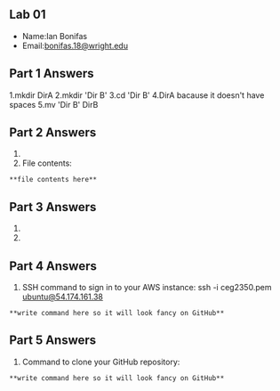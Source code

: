 ## Lab 01

- Name:Ian Bonifas
- Email:bonifas.18@wright.edu

## Part 1 Answers

1.mkdir DirA
2.mkdir 'Dir B'
3.cd 'Dir B'
4.DirA bacause it doesn't have spaces
5.mv 'Dir B' DirB

## Part 2 Answers

1.
2. File contents:

```
**file contents here**
```

## Part 3 Answers

1.
2.

## Part 4 Answers

1. SSH command to sign in to your AWS instance:
   ssh -i ceg2350.pem ubuntu@54.174.161.38

```
**write command here so it will look fancy on GitHub**
```

## Part 5 Answers

1. Command to clone your GitHub repository:

```
**write command here so it will look fancy on GitHub**
```
